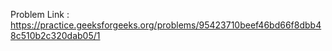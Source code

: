 Problem Link : https://practice.geeksforgeeks.org/problems/95423710beef46bd66f8dbb48c510b2c320dab05/1